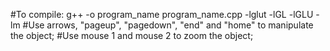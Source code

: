 #To compile: g++ -o program_name program_name.cpp -lglut -lGL -lGLU -lm
#Use arrows, "pageup", "pagedown", "end" and "home"  to manipulate the object;
#Use mouse 1 and mouse 2 to zoom the object;
